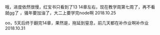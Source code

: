哦，进度依然很慢，红宝书只看到了13 14章左右，现在教学周第七周了，再不看就gg了 ，骚年要加油了，大二上要学完node啊   2018.10.25



oo，5天后终于翻完14章，果然是，拖延到窒息，前几天都在补作业啊补作业  2018.10.31